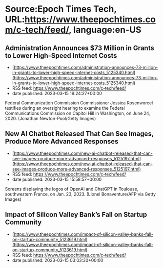 # Source:Epoch Times Tech, URL:https://www.theepochtimes.com/c-tech/feed/, language:en-US

## Administration Announces $73 Million in Grants to Lower High-Speed Internet Costs
 - [https://www.theepochtimes.com/administration-announces-73-million-in-grants-to-lower-high-speed-internet-costs_5125340.html](https://www.theepochtimes.com/administration-announces-73-million-in-grants-to-lower-high-speed-internet-costs_5125340.html)
 - RSS feed: https://www.theepochtimes.com/c-tech/feed/
 - date published: 2023-03-15 19:24:27+00:00

Federal Communication Commission Commissioner Jessica Rosenworcel testifies during an oversight hearing to examine the Federal Communications Commission on Capitol Hill in Washington, on June 24, 2020. (Jonathan Newton-Pool/Getty Images)

## New AI Chatbot Released That Can See Images, Produce More Advanced Responses
 - [https://www.theepochtimes.com/new-ai-chatbot-released-that-can-see-images-produce-more-advanced-responses_5125197.html](https://www.theepochtimes.com/new-ai-chatbot-released-that-can-see-images-produce-more-advanced-responses_5125197.html)
 - RSS feed: https://www.theepochtimes.com/c-tech/feed/
 - date published: 2023-03-15 15:58:57+00:00

Screens displaying the logos of OpenAI and ChatGPT in Toulouse, southwestern France, on Jan. 23, 2023. (Lionel Bonaventure/AFP via Getty Images)

## Impact of Silicon Valley Bank’s Fall on Startup Community
 - [https://www.theepochtimes.com/impact-of-silicon-valley-banks-fall-on-startup-community_5123619.html](https://www.theepochtimes.com/impact-of-silicon-valley-banks-fall-on-startup-community_5123619.html)
 - RSS feed: https://www.theepochtimes.com/c-tech/feed/
 - date published: 2023-03-15 03:03:30+00:00



